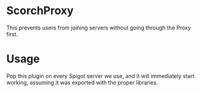 # ScorchProxy
This prevents users from joining servers without going through the Proxy first.

# Usage
Pop this plugin on every Spigot server we use, and it will immediately start working, assuming it was exported with the proper libraries.
